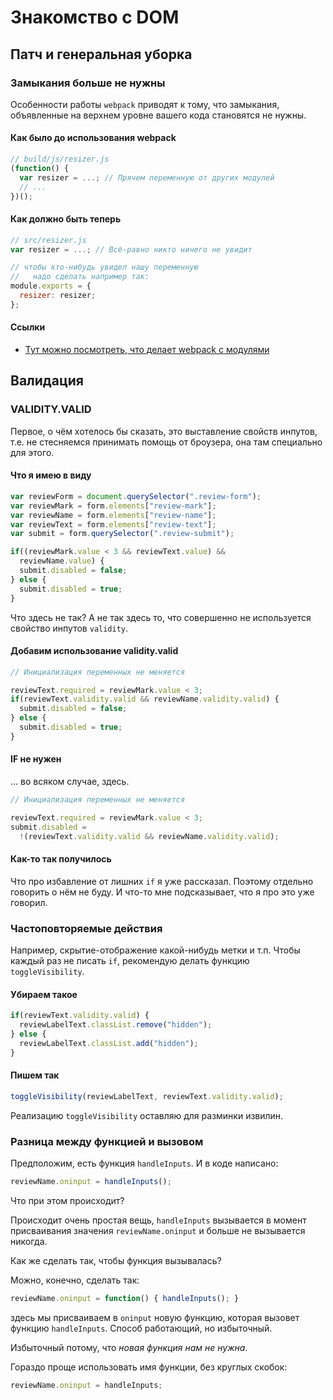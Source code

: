 # Знакомство с DOM

## Патч и генеральная уборка

### Замыкания больше не нужны

Особенности работы `webpack` приводят к тому, что замыкания, объявленные на верхнем уровне вашего кода становятся не нужны.

#### Как было до использования webpack

``` javascript
// build/js/resizer.js
(function() {
  var resizer = ...; // Прячем переменную от других модулей
  // ...
})();
```

#### Как должно быть теперь

``` javascript
// src/resizer.js
var resizer = ...; // Всё-равно никто ничего не увидит

// чтобы кто-нибудь увидел нашу переменную 
//   надо сделать например так:
module.exports = {
  resizer: resizer;
};
```

#### Ссылки

* [Тут можно посмотреть, что делает webpack c модулями](http://learn.javascript.ru/screencast/webpack)

## Валидация

### VALIDITY.VALID

Первое, о чём хотелось бы сказать, это выставление свойств инпутов, т.е. не стесняемся принимать помощь от броузера, она там специально для этого.

#### Что я имею в виду

``` javascript
var reviewForm = document.querySelector(".review-form");
var reviewMark = form.elements["review-mark"];
var reviewName = form.elements["review-name"];
var reviewText = form.elements["review-text"];
var submit = form.querySelector(".review-submit");

if((reviewMark.value < 3 && reviewText.value) && 
  reviewName.value) {
  submit.disabled = false;
} else {
  submit.disabled = true;
}
```

Что здесь не так? А не так здесь то, что совершенно не используется свойство инпутов `validity`.

#### Добавим использование validity.valid

``` javascript
// Инициализация переменных не меняется

reviewText.required = reviewMark.value < 3;
if(reviewText.validity.valid && reviewName.validity.valid) {
  submit.disabled = false;
} else {
  submit.disabled = true;
}
```

#### IF не нужен

... во всяком случае, здесь.

``` javascript
// Инициализация переменных не меняется

reviewText.required = reviewMark.value < 3;
submit.disabled = 
  !(reviewText.validity.valid && reviewName.validity.valid);
```

#### Как-то так получилось

Что про избавление от лишних `if` я уже рассказал. Поэтому отдельно говорить о нём не буду. И что-то мне подсказывает, что я про это уже говорил.

### Частоповторяемые действия

Например, скрытие-отображение какой-нибудь метки и т.п. Чтобы каждый раз не писать `if`, рекомендую делать функцию `toggleVisibility`.

#### Убираем такое

``` javascript
if(reviewText.validity.valid) {
  reviewLabelText.classList.remove("hidden");
} else {
  reviewLabelText.classList.add("hidden");
}
```

#### Пишем так

``` javascript
toggleVisibility(reviewLabelText, reviewText.validity.valid);
```

Реализацию `toggleVisibility` оставляю для разминки извилин.

### Разница между функцией и вызовом

Предположим, есть функция `handleInputs`. И в коде написано:

``` javascript
reviewName.oninput = handleInputs();
```

Что при этом происходит?

Происходит очень простая вещь, `handleInputs` вызывается в момент присваивания значения `reviewName.oninput` и больше не вызывается никогда.

Как же сделать так, чтобы функция вызывалась?

Можно, конечно, сделать так:

``` javascript
reviewName.oninput = function() { handleInputs(); }
```

здесь мы присваиваем в `oninput` новую функцию, которая вызовет функцию `handleInputs`. Способ работающий, но избыточный.

Избыточный потому, что *новая функция нам не нужна*.

Гораздо проще использовать имя функции, без круглых скобок:

``` javascript
reviewName.oninput = handleInputs;
```
